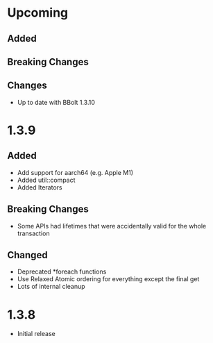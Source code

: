 # Upcoming

## Added


## Breaking Changes

## Changes
* Up to date with BBolt 1.3.10


# 1.3.9
## Added
* Add support for aarch64 (e.g. Apple M1)
* Added util::compact
* Added Iterators

## Breaking Changes
* Some APIs had lifetimes that were accidentally valid for the whole transaction

## Changed
* Deprecated *foreach functions
* Use Relaxed Atomic ordering for everything except the final get
* Lots of internal cleanup

# 1.3.8
* Initial release
